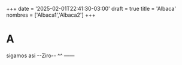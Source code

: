+++
date = '2025-02-01T22:41:30-03:00'
draft = true
title = 'Albaca'
nombres = ['Albaca1','Albaca2']
+++

# A

sigamos asi
--Ziro-- ^^
         ——